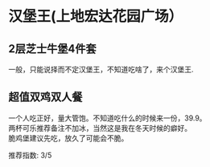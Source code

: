 # 汉堡王(上地宏达花园广场）

## 2层芝士牛堡4件套

一般，只能说择而不定汉堡王，不知道吃啥了，来个汉堡王.

## 超值双鸡双人餐

一个人吃正好，量大管饱。不知道吃什么的时候来一份，39.9。  
两杯可乐推荐备注不加冰，当然这是我在冬天时候的癖好。  
脆鸡堡建议先吃，放久了可能会不脆。

推荐指数: 3/5
